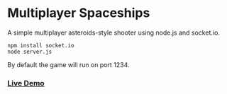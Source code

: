 Multiplayer Spaceships
=======================

A simple multiplayer asteroids-style shooter using node.js and socket.io.

```
npm install socket.io
node server.js
```

By default the game will run on port 1234.  

### [Live Demo](http://jaburns.net:1234/)